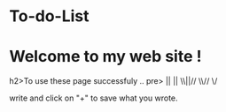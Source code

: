 # To-do-List
   <h1>Welcome to my web site !
   </h1>
h2>To use these page successfuly .. </h2> 
pre>     
   ||
   ||
 \\||//
  \\//
   \/
  </pre>
   <p>write and click on "+" to save what you wrote.</p>  
